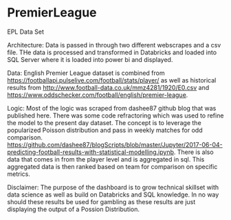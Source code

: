 # PremierLeague
EPL Data Set

Architecture: 
Data is passed in through two different webscrapes and a csv file. THe data is processed and transformed in Databricks and loaded into SQL Server where it is loaded into power bi and displayed. 

Data: 
English Premier League dataset is combined from https://footballapi.pulselive.com/football/stats/player/ as well as historical results from http://www.football-data.co.uk/mmz4281/1920/E0.csv and https://www.oddschecker.com/football/english/premier-league. 

Logic: 
Most of the logic was scraped from dashee87 github blog that was published here. There was some code refractoring which was used to refine the model to the present day dataset. The concept is to leverage the popularized Poisson distribution and pass in weekly matches for odd comparison. https://github.com/dashee87/blogScripts/blob/master/Jupyter/2017-06-04-predicting-football-results-with-statistical-modelling.ipynb. There is also data that comes in from the player level and is aggregated in sql. This aggregated data is then ranked based on team for comparison on specific metrics. 

Disclaimer: 
The purpose of the dashboard is to grow technical skillset with data science as well as build on Databricks and SQL knowledge. In no way should these results be used for gambling as these results are just displaying the output of a Possion Distribution. 
